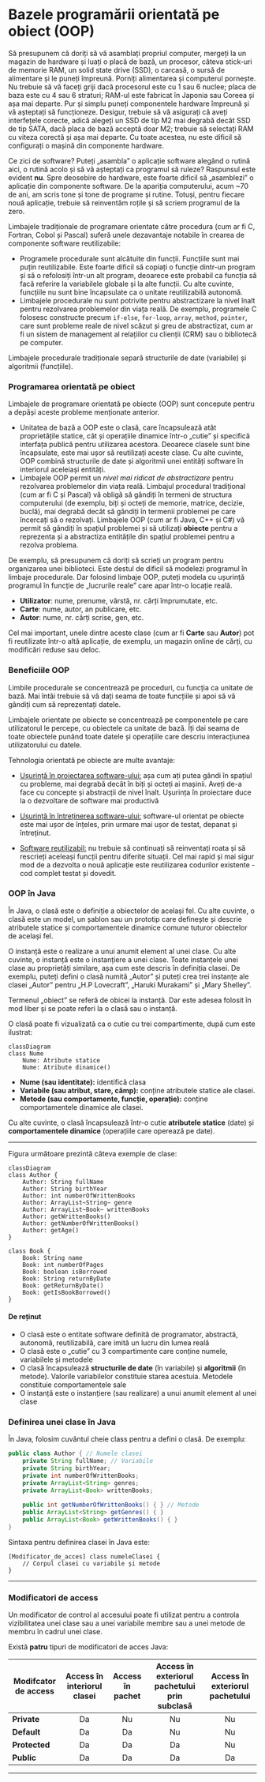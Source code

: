 #  Bazele programării orientată pe obiect (OOP)

Să presupunem că doriți să vă asamblați propriul computer, mergeți la un magazin de hardware și luați o placă de bază, un procesor, câteva stick-uri de memorie RAM, un solid state drive (SSD), o carcasă, o sursă de alimentare și le puneți împreună. Porniți alimentarea și computerul pornește. Nu trebuie să vă faceți griji dacă procesorul este cu 1 sau 6 nuclee; placa de baza este cu 4 sau 6 straturi; RAM-ul este fabricat în Japonia sau Coreea și așa mai departe. Pur și simplu puneți componentele hardware împreună și vă așteptați să funcționeze. Desigur, trebuie să vă asigurați că aveți interfețele corecte, adică alegeți un SSD de tip M2 mai degrabă decât SSD de tip SATA, dacă placa de bază acceptă doar M2; trebuie să selectați RAM cu viteza corectă și așa mai departe. Cu toate acestea, nu este dificil să configurați o mașină din componente hardware.

Ce zici de software? Puteți „asambla” o aplicație software alegând o rutină aici, o rutină acolo și să vă așteptați ca programul să ruleze? Raspunsul este evident **nu**. Spre deosebire de hardware, este foarte dificil să „asamblezi” o aplicație din componente software. De la apariția computerului, acum ~70 de ani, am scris tone și tone de programe și rutine. Totuși, pentru fiecare nouă aplicație, trebuie să reinventăm roțile și să scriem programul de la zero.

Limbajele tradiționale de programare orientate către procedura (cum ar fi C, Fortran, Cobol și Pascal) suferă unele dezavantaje notabile în crearea de componente software reutilizabile:

* Programele procedurale sunt alcătuite din funcții. Funcțiile sunt mai puțin reutilizabile. Este foarte dificil să copiați o funcție dintr-un program și să o refolosiți într-un alt program, deoarece este probabil ca funcția să facă referire la variabilele globale și la alte funcții. Cu alte cuvinte, funcțiile nu sunt bine încapsulate ca o unitate reutilizabilă autonomă.
* Limbajele procedurale nu sunt potrivite pentru abstractizare la nivel înalt pentru rezolvarea problemelor din viața reală. De exemplu, programele C folosesc constructe precum ``if-else``, ``for-loop``, ``array``, ``method``, ``pointer``, care sunt probleme reale de nivel scăzut și greu de abstractizat, cum ar fi un sistem de management al relațiilor cu clienții (CRM) sau o bibliotecă pe computer.

Limbajele procedurale tradiționale separă structurile de date (variabile) și algoritmii (funcțiile).

### Programarea orientată pe obiect

Limbajele de programare orientată pe obiecte (OOP) sunt concepute pentru a depăși aceste probleme menționate anterior.

* Unitatea de bază a OOP este o clasă, care încapsulează atât proprietățile statice, cât și operațiile dinamice într-o „cutie” și specifică interfața publică pentru utilizarea acestora. Deoarece clasele sunt bine încapsulate, este mai ușor să reutilizați aceste clase. Cu alte cuvinte, OOP combină structurile de date și algoritmii unei entități software în interiorul aceleiași entități.
* Limbajele OOP permit un _nivel mai ridicat de abstractizare_ pentru rezolvarea problemelor din viața reală. Limbajul procedural tradițional (cum ar fi C și Pascal) vă obligă să gândiți în termeni de structura computerului (de exemplu, biți și octeți de memorie, matrice, decizie, buclă), mai degrabă decât să gândiți în termenii problemei pe care încercați să o rezolvați. Limbajele OOP (cum ar fi Java, C++ și C#) vă permit să gândiți în spațiul problemei și să utilizați **obiecte** pentru a reprezenta și a abstractiza entitățile din spațiul problemei pentru a rezolva problema.

De exemplu, să presupunem că doriți să scrieți un program pentru organizarea unei biblioteci. Este destul de dificil să modelezi programul în limbaje procedurale. Dar folosind limbaje OOP, puteți modela cu ușurință programul în funcție de „lucrurile reale” care apar într-o locație reală.

* **Utilizator**: nume, prenume, vârstă, nr. cărți împrumutate, etc.
* **Carte**: nume, autor, an publicare, etc.
* **Autor**: nume, nr. cărți scrise, gen, etc.

Cel mai important, unele dintre aceste clase (cum ar fi **Carte** sau **Autor**) pot fi reutilizate într-o altă aplicație, de exemplu, un magazin online de cărți, cu modificări reduse sau deloc.



### Beneficiile OOP

Limbile procedurale se concentrează pe proceduri, cu funcția ca unitate de bază. Mai întâi trebuie să vă dați seama de toate funcțiile și apoi să vă gândiți cum să reprezentați datele.

Limbajele orientate pe obiecte se concentrează pe componentele pe care utilizatorul le percepe, cu obiectele ca unitate de bază. Îți dai seama de toate obiectele punând toate datele și operațiile care descriu interacțiunea utilizatorului cu datele. 

Tehnologia orientată pe obiecte are multe avantaje:

* <u>Ușurință în proiectarea software-ului:</u> așa cum ați putea gândi în spațiul cu probleme, mai degrabă decât în biți și octeți ai mașinii. Aveți de-a face cu concepte și abstracții de nivel înalt. Ușurința în proiectare duce la o dezvoltare de software mai productivă

* <u>Ușurință în întreținerea software-ului:</u> software-ul orientat pe obiecte este mai ușor de înțeles, prin urmare mai ușor de testat, depanat și întreținut.
* <u>Software reutilizabil:</u> nu trebuie să continuați să reinventați roata și să rescrieți aceleași funcții pentru diferite situații. Cel mai rapid și mai sigur mod de a dezvolta o nouă aplicație este reutilizarea codurilor existente - cod complet testat și dovedit.



### OOP  în Java

În Java, o clasă este o definiție a obiectelor de același fel. Cu alte cuvinte, o clasă este un model, un șablon sau un prototip care definește și descrie atributele statice și comportamentele dinamice comune tuturor obiectelor de același fel.

O instanță este o realizare a unui anumit element al unei clase. Cu alte cuvinte, o instanță este o instanțiere a unei clase. Toate instanțele unei clase au proprietăți similare, așa cum este descris în definiția clasei. De exemplu, puteți defini o clasă numită „Autor” și puteți crea trei instanțe ale clasei „Autor” pentru „H.P Lovecraft”, „Haruki Murakami” și „Mary Shelley”.

Termenul „obiect” se referă de obicei la instanță. Dar este adesea folosit în mod liber și se poate referi la o clasă sau o instanță.

O clasă poate fi vizualizată ca o cutie cu trei compartimente, după cum este ilustrat:

```mermaid
classDiagram
class Nume
	Nume: Atribute statice
	Nume: Atribute dinamice()
```

* **Nume (sau identitate):** identifică clasa
* **Variabile (sau atribut, stare, câmp):** conține atributele statice ale clasei.
* **Metode (sau comportamente, funcție, operație):** conține comportamentele dinamice ale clasei.

Cu alte cuvinte, o clasă încapsulează într-o cutie **atributele statice** (date) și **comportamentele dinamice** (operațiile care operează pe date).

---

Figura următoare prezintă câteva exemple de clase:

```mermaid
classDiagram
class Author {
	Author: String fullName
	Author: String birthYear
	Author: int numberOfWrittenBooks
	Author: ArrayList~String~ genre
	Author: ArrayList~Book~ writtenBooks
	Author: getWrittenBooks()
	Author: getNumberOfWrittenBooks()
	Author: getAge()
}

class Book {
	Book: String name
	Book: int numberOfPages
	Book: boolean isBorrowed
	Book: String returnByDate
	Book: getReturnByDate()
	Book: getIsBookBorrowed()
}
```

#### De reținut

* O clasă este o entitate software definită de programator, abstractă, autonomă, reutilizabilă, care imită un lucru din lumea reală
* O clasă este o „cutie” cu 3 compartimente care conține numele, variabilele și metodele
* O clasă încapsulează **structurile de date** (în variabile) și **algoritmii** (în metode). Valorile variabilelor constituie starea acestuia. Metodele constituie comportamentele sale
* O instanță este o instanțiere (sau realizare) a unui anumit element al unei clase



### Definirea unei clase în Java

În Java, folosim cuvântul cheie class pentru a defini o clasă. De exemplu:

```java
public class Author { // Numele clasei
    private String fullName; // Variabile
    private String birthYear;
    private int numberOfWrittenBooks;
    private ArrayList<String> genres;
    private ArrayList<Book> writtenBooks;
    
    public int getNumberOfWrittenBooks() { } // Metode
    public ArrayList<String> getGenres() { }
    public ArrayList<Book> getWrittenBooks() { }
}

```

Sintaxa pentru definirea clasei în Java este:

```
[Modificator_de_acces] class numeleClasei {
	// Corpul clasei cu variabile și metode
}
```

---

### Modificatori de access

Un modificator de control al accesului poate fi utilizat pentru a controla vizibilitatea unei clase sau a unei variabile membre sau a unei metode de membru în cadrul unei clase.

Există **patru** tipuri de modificatori de acces Java:

| Modifcator de access | Access în interiorul clasei | Access în pachet | Access în exteriorul pachetului prin subclasă | Access în exteriorul pachetului |
| -------------------- | :-------------------------: | :--------------: | :-------------------------------------------: | :-----------------------------: |
| **Private**          |             Da              |        Nu        |                      Nu                       |               Nu                |
| **Default**          |             Da              |        Da        |                      Nu                       |               Nu                |
| **Protected**        |             Da              |        Da        |                      Da                       |               Nu                |
| **Public**           |             Da              |        Da        |                      Da                       |               Da                |

---



